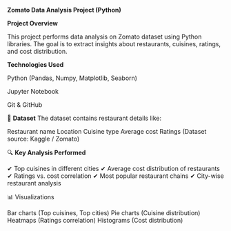 **Zomato Data Analysis Project (Python)**

**Project Overview**

This project performs data analysis on Zomato dataset using Python libraries.
The goal is to extract insights about restaurants, cuisines, ratings, and cost distribution.

 **Technologies Used**

Python (Pandas, Numpy, Matplotlib, Seaborn)

Jupyter Notebook

Git & GitHub

📂 **Dataset**
The dataset contains restaurant details like:

Restaurant name
Location
Cuisine type
Average cost
Ratings
(Dataset source: Kaggle / Zomato)

🔍 **Key Analysis Performed**

✔ Top cuisines in different cities
✔ Average cost distribution of restaurants
✔ Ratings vs. cost correlation
✔ Most popular restaurant chains
✔ City-wise restaurant analysis

📊 Visualizations

Bar charts (Top cuisines, Top cities)
Pie charts (Cuisine distribution)
Heatmaps (Ratings correlation)
Histograms (Cost distribution)
